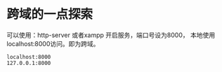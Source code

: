 # 跨域的一点探索

可以使用：http-server
或者xampp 开启服务，端口号设为8000，
本地使用localhost:8000访问。即为跨域。
```
localhost:8000
127.0.0.1:8000
```
